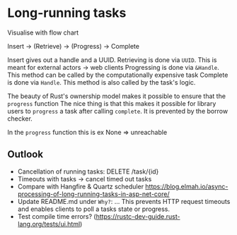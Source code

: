 # Long-running tasks

Visualise with flow chart

Insert -> (Retrieve) -> (Progress) -> Complete

Insert gives out a handle and a UUID.
Retrieving is done via `UUID`. This is meant for external actors -> web clients
Progressing is done via `&Handle`. This method can be called by the computationally expensive task
Complete is done via `Handle`. This method is also called by the task's logic.

The beauty of Rust's ownership model makes it possible to ensure that the `progress` function
The nice thing is that this makes it possible for library users to `progress` a task after calling `complete`. It is prevented by the borrow checker.

In the `progress` function this is ex None => unreachable



## Outlook

- Cancellation of running tasks: DELETE /task/{id}
- Timeouts with tasks -> cancel timed out tasks
- Compare with Hangfire & Quartz scheduler https://blog.elmah.io/async-processing-of-long-running-tasks-in-asp-net-core/
- Update README.md under `Why?`: ... This prevents HTTP request timeouts and enables clients to poll a tasks state or progress.
- Test compile time errors? (https://rustc-dev-guide.rust-lang.org/tests/ui.html)
